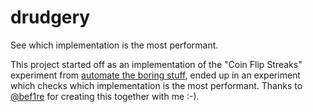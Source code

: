 # drudgery
See which implementation is the most performant.

This project started off as an implementation of the "Coin Flip Streaks" experiment from [automate the boring stuff](https://automatetheboringstuff.com/2e/chapter4/), ended up in an experiment which checks which implementation is the most performant. Thanks to [@bef1re](https://github.com/bef1re) for creating this together with me :-).
